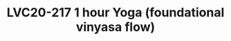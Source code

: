 ---
categories:
- lvc20
description: Class Description:<br><br>Join Kassidy for a 1 hour foundational vinyasa
  flow. In this class we will move through a series of poses meant to ease tension
  in the shoulders, chest, and back. These are areas in the body that are often stressed
  and over stretched while working at a computer or desk. Remember to bring something
  comfy to practice on, a mat, towel, or blanket!
image: /assets/images/featured-images/lvc20/LVC20-217.png
session_id: LVC20-217
session_room: '[Track 1] IoT/Edge/Embedded'
session_slot:
  end_time: 2020-09-23 13:45
  start_time: 2020-09-23 12:45
session_speakers:
- speaker_bio: Kassidy is a Registered Yoga Teacher and Licensed Massage Therapist.
    She began her journey with yoga in 2012. It started as a way to stretch, and ease
    the tension of every day stress. After a few classes she noticed the power of
    uniting movement with breath, and &amp;nbsp;the calming effect it had on the mind.
    Her yoga practice turned into a passion for kinesiology, and later inspired her
    to take a 200 hour yoga teacher training in Portsmouth, New Hampshire. Since becoming
    registered in 2017 she has instructed classes in New Hampshire, Utah, and South
    Carolina. She is now a resident in Charleston South Carolina and enjoys practicing
    yoga on the beach!
  speaker_company: ''
  speaker_image: http://avatars.sched.co/1/e6/4385642/avatar.jpg.320x320px.jpg?0b7
  speaker_name: Kassidy Holmes
  speaker_position: Yoga Instructor
  speaker_role: speaker
session_track: Fun / social
tag: session
tags: Fun / social
title: LVC20-217 1 hour Yoga (foundational vinyasa flow)
---
